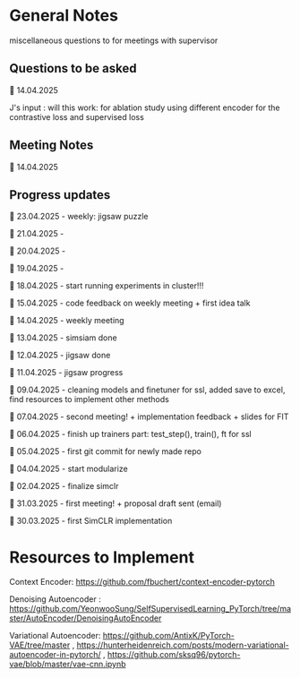 # General Notes

miscellaneous questions to for meetings with supervisor 

## Questions to be asked

📅 14.04.2025

J's input : will this work: for ablation study using different encoder for the contrastive loss and supervised loss

## Meeting Notes

📅 14.04.2025

## Progress updates

📅 23.04.2025 - weekly: jigsaw puzzle

📅 21.04.2025 - 

📅 20.04.2025 - 

📅 19.04.2025 - 

📅 18.04.2025 - start running experiments in cluster!!!

📅 15.04.2025 - code feedback on weekly meeting + first idea talk

📅 14.04.2025 - weekly meeting 

📅 13.04.2025 - simsiam done

📅 12.04.2025 - jigsaw done

📅 11.04.2025 - jigsaw progress

📅 09.04.2025 - cleaning models and finetuner for ssl, added save to excel, find resources to implement other methods

📅 07.04.2025 - second meeting! + implementation feedback + slides for FIT

📅 06.04.2025 - finish up trainers part: test_step(), train(), ft for ssl

📅 05.04.2025 - first git commit for newly made repo

📅 04.04.2025 - start modularize

📅 02.04.2025 - finalize simclr

📅 31.03.2025 - first meeting! + proposal draft sent (email)

📅 30.03.2025 - first SimCLR implementation

# Resources to Implement

Context Encoder: https://github.com/fbuchert/context-encoder-pytorch 

Denoising Autoencoder : https://github.com/YeonwooSung/SelfSupervisedLearning_PyTorch/tree/master/AutoEncoder/DenoisingAutoEncoder

Variational Autoencoder: https://github.com/AntixK/PyTorch-VAE/tree/master , 
https://hunterheidenreich.com/posts/modern-variational-autoencoder-in-pytorch/ ,
 https://github.com/sksq96/pytorch-vae/blob/master/vae-cnn.ipynb


